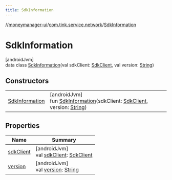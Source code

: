 ```yaml
---
title: SdkInformation
---
```

//[moneymanager-ui](../../../index.html)/[com.tink.service.network](../index.html)/[SdkInformation](index.html)



# SdkInformation



[androidJvm]\
data class [SdkInformation](index.html)(val sdkClient: [SdkClient](../-sdk-client/index.html), val version: [String](https://kotlinlang.org/api/latest/jvm/stdlib/kotlin/-string/index.html))



## Constructors


| | |
|---|---|
| [SdkInformation](-sdk-information.html) | [androidJvm]<br>fun [SdkInformation](-sdk-information.html)(sdkClient: [SdkClient](../-sdk-client/index.html), version: [String](https://kotlinlang.org/api/latest/jvm/stdlib/kotlin/-string/index.html)) |


## Properties


| Name | Summary |
|---|---|
| [sdkClient](sdk-client.html) | [androidJvm]<br>val [sdkClient](sdk-client.html): [SdkClient](../-sdk-client/index.html) |
| [version](version.html) | [androidJvm]<br>val [version](version.html): [String](https://kotlinlang.org/api/latest/jvm/stdlib/kotlin/-string/index.html) |

